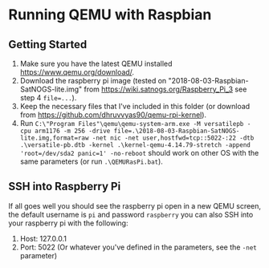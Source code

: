 # Running QEMU with Raspbian
## Getting Started
1. Make sure you have the latest QEMU installed https://www.qemu.org/download/.
2. Download the raspberry pi image (tested on "2018-08-03-Raspbian-SatNOGS-lite.img" from https://wiki.satnogs.org/Raspberry_Pi_3 see step 4 `file=...`).
3. Keep the necessary files that I've included in this folder (or download from https://github.com/dhruvvyas90/qemu-rpi-kernel).
4. Run `C:\"Program Files"\qemu\qemu-system-arm.exe -M versatilepb -cpu arm1176 -m 256 -drive file=.\2018-08-03-Raspbian-SatNOGS-lite.img,format=raw -net nic -net user,hostfwd=tcp::5022-:22 -dtb .\versatile-pb.dtb -kernel .\kernel-qemu-4.14.79-stretch -append 'root=/dev/sda2 panic=1' -no-reboot` should work on other OS with the same parameters (or run `.\QEMURasPi.bat`).

## SSH into Raspberry Pi
If all goes well you should see the raspberry pi open in a new QEMU screen, the default username is `pi` and password `raspberry` you can also SSH into your raspberry pi with the following:
1. Host: 127.0.0.1
2. Port: 5022 (Or whatever you've defined in the parameters, see the `-net` parameter)